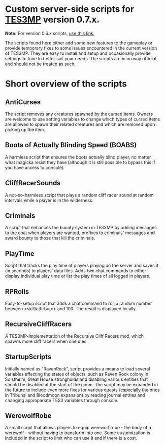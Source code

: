 # Custom server-side scripts for [TES3MP](https://tes3mp.com/) version 0.7.x.

**Note:** For version 0.6.x scripts, [use this link.](https://github.com/Skvysh/TES3MP-Scripts-0.6)

The scripts found here either add some new features to the gameplay or provide temporary fixes to some issues encountered in the current version of TES3MP. They are easy to install and setup and occasionally provide settings to tune to better suit your needs.
The scripts are in no way official and should not be treated as such.

# Short overview of the scripts

## AntiCurses
The script removes any creatures spawned by the cursed items. Owners are welcome to use setting variables to change which types of cursed items are allowed to spawn their related creatures and which are removed upon picking up the item.

## Boots of Actually Blinding Speed (BOABS)
A harmless script that ensures the boots actually blind player, no matter what magicka resist they have (although it is still possible to bypass this if you have access to console).

## CliffRacerSounds
A not-so-harmless script that plays a random cliff racer sound at random intervals while a player is in the wilderness.

## Criminals
A script that enhances the bounty system in TES3MP by adding messages to the chat when players are wanted, prefixes to criminals' messages and award bounty to those that kill the criminals.

## PlayTime
Script that tracks the play time of players playing on the server and saves it (in seconds) to players' data files. Adds two chat commands to either display individual play time or list the play times of all logged in players.

## RPRolls
Easy-to-setup script that adds a chat command to roll a random number between <skill/attirbute> and 100. The result is displayed locally.

## RecursiveCliffRacers
A TES3MP-implementation of the Recursive Cliff Racers mod, which spawns more cliff racers when one dies.
  
## StartupScripts
Initially named as "RavenRock", script provides a means to load several variables affecting the states of objects, such as Raven Rock colony in Solstheim, Great House strongholds and disabling various entities that should be disabled at the start of the game. The script may be expanded in the future to include even more fixes for various quests (especially the ones in Tribunal and Bloodmoon expansion) by reading journal entries and changing appropariate TES3 variables through console.

## WerewolfRobe
A small script that allows players to equip werewolf robe - the body of a werewolf - without having to transform into one. Some customization is included in the script to limit who can use it and if there is a cost.